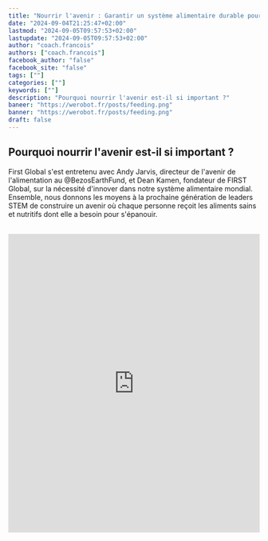 ```yaml
---
title: "Nourrir l'avenir : Garantir un système alimentaire durable pour tous | FGC2024Athènes"
date: "2024-09-04T21:25:47+02:00"
lastmod: "2024-09-05T09:57:53+02:00"
lastupdate: "2024-09-05T09:57:53+02:00"
author: "coach.francois"
authors: ["coach.francois"]
facebook_author: "false"
facebook_site: "false"
tags: [""]
categories: [""]
keywords: [""]
description: "Pourquoi nourrir l'avenir est-il si important ?"
baneer: "https://werobot.fr/posts/feeding.png"
banner: "https://werobot.fr/posts/feeding.png"
draft: false
---
```

## Pourquoi nourrir l'avenir est-il si important ?

First Global s'est entretenu avec Andy Jarvis, directeur de l'avenir de l'alimentation au @BezosEarthFund, et Dean Kamen, fondateur de FIRST Global, sur la nécessité d'innover dans notre système alimentaire mondial. Ensemble, nous donnons les moyens à la prochaine génération de leaders STEM de construire un avenir où chaque personne reçoit les aliments sains et nutritifs dont elle a besoin pour s'épanouir.

<br>
<iframe class="youtube-player" width="100%" height="597" src="https://www.youtube.com/embed/sHjTb3ARgUo?
version=3&amp;rel=1&amp;showsearch=0&amp;showinfo=1&amp;https://www.youtube.com/embed/d0yGdNEWdn0?&hl=fr&cc_lang_pref=fr&cc_load_policy=1;autohide=2&amp;wmode=transparent" allowfullscreen="true" style="border:0;" sandbox="allow-scripts allow-same-origin allow-popups allow-presentation allow-popups-to-escape-sandbox"></iframe>



